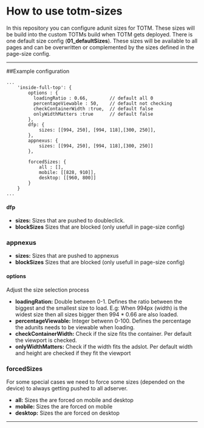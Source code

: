 # How to use totm-sizes

In this repository you can configure adunit sizes for TOTM. These sizes will be build into the custom TOTMs build when TOTM gets deployed.
There is one default size config (**01_defaultSizes**). These sizes will be available to all pages and can be overwritten or complemented by the sizes defined in the page-size config.

***
##Example configuration
```
...
    'inside-full-top': {
        options : {
          loadingRatio : 0.66,        // default all 0
          percentageViewable : 50,    // default not checking
          checkContainerWidth :true,  // default false
          onlyWidthMatters :true      // default false          
        },
        dfp: {
            sizes: [[994, 250], [994, 118],[300, 250]],
        },
        appnexus: {
            sizes: [[994, 250], [994, 118],[300, 250]]
        },
        
        forcedSizes: {
            all : [],
            mobile: [[828, 910]],
            desktop: [[960, 800]]
        }
    }
...       
```

 #### dfp
* **sizes:** Sizes that are pushed to doubleclick.
* **blockSizes** Sizes that are blocked (only usefull in page-size config)

### appnexus 
* **sizes:** Sizes that are pushed to appnexus
* **blockSizes** Sizes that are blocked (only usefull in page-size config)

#### options

Adjust the size selection process

* **loadingRation:** Double between 0-1. Defines the ratio between the biggest and the smallest size to load. E.g: When 994px (width) is the widest size then all sizes bigger then 994 * 0.66 are also loaded.
* **percentageViewable:** Integer betwenn 0-100. Defines the percentage the adunits needs to be viewable when loading.
* **checkContainerWidth:**  Check if the size fits the container. Per default the viewport is checked.
* **onlyWidthMatters:** Check if the width fits the adslot. Per default width and height are checked if they fit the viewport

### forcedSizes
For some special cases we need to force some sizes (depended on the device) to always getting pushed to all adserver.

* **all:** Sizes the are forced on mobile and desktop
* **mobile:** Sizes the are forced on mobile 
* **desktop:** Sizes the are forced on desktop 

***




